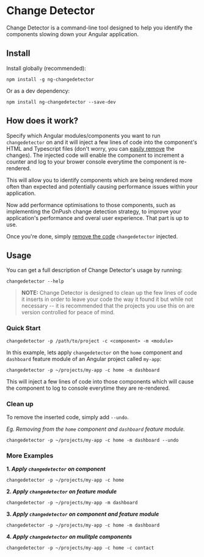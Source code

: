 # Change Detector

Change Detector is a command-line tool designed to help you identify the components slowing down your Angular application.

## Install
Install globally (recommended):
```
npm install -g ng-changedetector
```

Or as a dev dependency:

```
npm install ng-changedetector --save-dev
```


## How does it work?

Specify which Angular modules/components you want to run `changedetector` on and it will inject a few lines of code into the component's HTML and Typescript files (don't worry, you can [easily remove](#clean-up) the changes). The injected code will enable the component to increment a counter and log to your brower console everytime the component is re-rendered.

This will allow you to identify components which are being rendered more often than expected and potentially causing performance issues within your application.

Now add performance optimisations to those components, such as implementing the OnPush change detection strategy, to improve your application's performance and overal user experience. That part is up to use.

Once you're done, simply [remove the code](#clean-up) `changedetector` injected.


## Usage

You can get a full description of Change Detector's usage by running:
```
changedetector --help
```

> **NOTE:**
> Change Detector is designed to clean up the few lines of code it inserts in order to leave your code the way it found it but while not necessary -- it is recommended that the projects you use this on are version controlled for peace of mind.

### Quick Start
```
changedetector -p /path/to/project -c <component> -m <module>
```

In this example, lets apply `changedetector` on the `home` component and `dashboard` feature module of an Angular project called `my-app`:

```
changedetector -p ~/projects/my-app -c home -m dashboard
```

This will inject a few lines of code into those components which will
cause the component to log to console everytime they are re-rendered.

### Clean up

To remove the inserted code, simply add `--undo`.

_Eg. Removing from the `home` component and `dashboard` feature module._
```
changedetector -p ~/projects/my-app -c home -m dashboard --undo
```

### More Examples
**1. _Apply `changedetector` on component_**
```
changedetector -p ~/projects/my-app -c home 
```
**2. _Apply `changedetector` on feature module_**
```
changedetector -p ~/projects/my-app -m dashboard
```
**3. _Apply `changedetector` on component and feature module_**
```
changedetector -p ~/projects/my-app -c home -m dashboard 
```
**4. _Apply `changedetector` on mulitple components_**
```
changedetector -p ~/projects/my-app -c home -c contact 
```